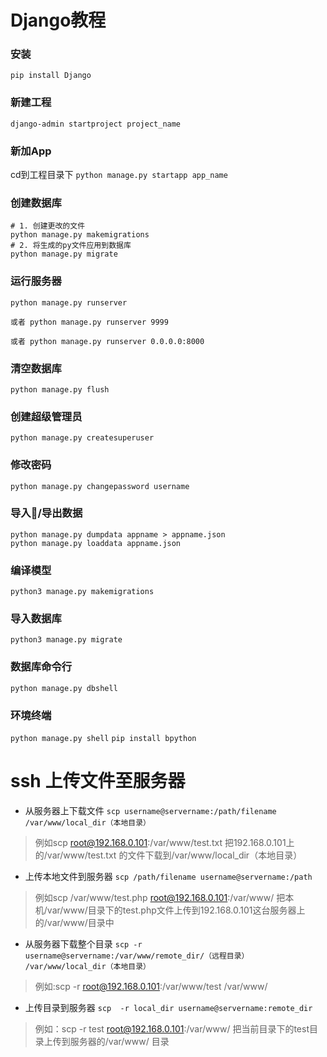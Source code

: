 # Django教程

### 安装
`pip install Django`
### 新建工程
`django-admin startproject project_name`
### 新加App
cd到工程目录下
`python manage.py startapp app_name`
### 创建数据库
```
# 1. 创建更改的文件
python manage.py makemigrations
# 2. 将生成的py文件应用到数据库
python manage.py migrate
```
### 运行服务器
`python manage.py runserver`

`或者 python manage.py runserver 9999`

`或者 python manage.py runserver 0.0.0.0:8000`
### 清空数据库
`python manage.py flush`
### 创建超级管理员
`python manage.py createsuperuser`
### 修改密码
`python manage.py changepassword username`

### 导入/导出数据
```
python manage.py dumpdata appname > appname.json
python manage.py loaddata appname.json
```

### 编译模型
`python3 manage.py makemigrations`

### 导入数据库
`python3 manage.py migrate`

### 数据库命令行
`python manage.py dbshell`

### 环境终端
`python manage.py shell`
`pip install bpython`


# ssh 上传文件至服务器

- 从服务器上下载文件
`scp username@servername:/path/filename /var/www/local_dir（本地目录）`
> 例如scp root@192.168.0.101:/var/www/test.txt  把192.168.0.101上的/var/www/test.txt 的文件下载到/var/www/local_dir（本地目录）


- 上传本地文件到服务器
`scp /path/filename username@servername:/path`
> 例如scp /var/www/test.php  root@192.168.0.101:/var/www/  把本机/var/www/目录下的test.php文件上传到192.168.0.101这台服务器上的/var/www/目录中

 

- 从服务器下载整个目录
`scp -r username@servername:/var/www/remote_dir/（远程目录） /var/www/local_dir（本地目录）`
> 例如:scp -r root@192.168.0.101:/var/www/test  /var/www/  

- 上传目录到服务器
`scp  -r local_dir username@servername:remote_dir`
>例如：scp -r test  root@192.168.0.101:/var/www/   把当前目录下的test目录上传到服务器的/var/www/ 目录

